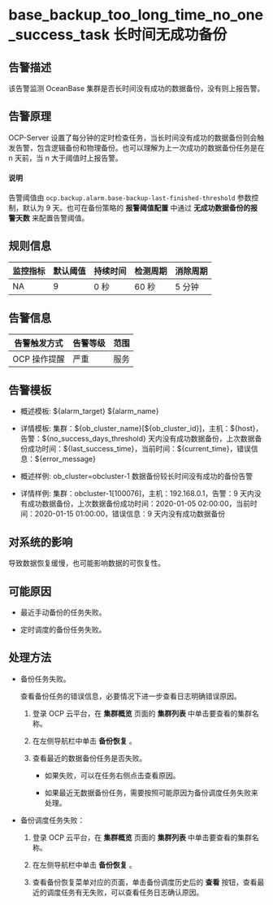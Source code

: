 base_backup_too_long_time_no_one_success_task 长时间无成功备份
===========================================================================

告警描述
-------------------------

该告警监测 OceanBase 集群是否长时间没有成功的数据备份，没有则上报告警。

告警原理
-------------------------

OCP-Server 设置了每分钟的定时检查任务，当长时间没有成功的数据备份则会触发告警，包含逻辑备份和物理备份。也可以理解为上一次成功的数据备份任务是在 n 天前，当 n 大于阈值时上报告警。

  <main id="notice" type='explain'>
    <h4>说明</h4>
    <p>告警阈值由 <code>ocp.backup.alarm.base-backup-last-finished-threshold</code> 参数控制，默认为 9 天。也可在备份策略的 <strong>报警阈值配置</strong> 中通过 <strong>无成功数据备份的报警天数</strong> 来配置告警阈值。</p>
  </main>

规则信息
-------------------------

| 监控指标 | 默认阈值 | 持续时间 | 检测周期 | 消除周期 |
|------|------|------|------|------|
| NA   | 9    | 0 秒  | 60 秒 | 5 分钟 |

告警信息
-------------------------

|  告警触发方式  | 告警等级 | 范围 |
|----------|------|----|
| OCP 操作提醒 | 严重   | 服务 |

告警模板
-------------------------

* 概述模板: \${alarm_target} \${alarm_name}

* 详情模板: 集群：\${ob_cluster_name}[\${ob_cluster_id}]，主机：\${host}，告警：\${no_success_days_threshold} 天内没有成功数据备份，上次数据备份成功时间：\${last_success_time}，当前时间：\${current_time}，错误信息：\${error_message}
  
* 概述样例: ob_cluster=obcluster-1 数据备份较长时间没有成功的备份告警

* 详情样例: 集群：obcluster-1[100076]，主机：192.168.0.1，告警：9 天内没有成功数据备份，上次数据备份成功时间：2020-01-05 02:00:00，当前时间：2020-01-15 01:00:00，错误信息：9 天内没有成功数据备份

对系统的影响
---------------------------

导致数据恢复缓慢，也可能影响数据的可恢复性。

可能原因
-------------------------

* 最近手动备份的任务失败。

* 定时调度的备份任务失败。

处理方法
-------------------------

* 备份任务失败。

  查看备份任务的错误信息，必要情况下进一步查看日志明确错误原因。
  1. 登录 OCP 云平台，在 **集群概览** 页面的 **集群列表** 中单击要查看的集群名称。

  2. 在左侧导航栏中单击 **备份恢复** 。

  3. 查看最近的数据备份任务是否失败。

     * 如果失败，可以在任务右侧点击查看原因。

     * 如果最近无数据备份任务，需要按照可能原因为备份调度任务失败来处理。

* 备份调度任务失败：

  1. 登录 OCP 云平台，在 **集群概览** 页面的 **集群列表** 中单击要查看的集群名称。

  2. 在左侧导航栏中单击 **备份恢复** 。

  3. 查看备份恢复菜单对应的页面，单击备份调度历史后的 **查看** 按钮，查看最近的调度任务有无失败，可以查看任务日志确认原因。
